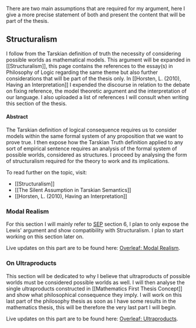 There are two main assumptions that are required for my argument, here I give a more precise statement of both and present the content that will be part of the thesis.
## Structuralism
I follow from the Tarskian definition of truth the necessity of considering possible worlds as mathematical models. This argument will be expanded in [[Structuralism]], this page contains the references to the essay(s) in Philosophy of Logic regarding the same theme but also further considerations that will be part of the thesis only. In [[Horsten, L. (2010), Having an Interpretation]] I expended the discourse in relation to the debate on fixing reference, the model theoretic argument and the interpretation of our language. I also uploaded a list of references I will consult when writing this section of the thesis.
#### Abstract
The Tarskian definition of logical consequence requires us to consider models within the same formal system of any proposition that we want to prove true. I then expose how the Tarskian Truth definition applied to any sort of empirical sentence requires an analysis of the formal system of possible worlds, considered as structures. I proceed by analysing the form of structuralism required for the theory to work and its implications.

To read further on the topic, visit:
- [[Structuralism]]
- [[The Silent Assumption in Tarskian Semantics]]
- [[Horsten, L. (2010), Having an Interpretation]]
### Modal Realism
For this section I will mainly refer to [SEP](https://plato.stanford.edu/entries/david-lewis/#6) section 6, I plan to only expose the Lewis' argument and show compatibility with Structuralism. I plan to start working on this section later on.

Live updates on this part are to be found here: [Overleaf: Modal Realism](https://www.overleaf.com/read/fnzgwxcvmnyd#250a05).
### On Ultraproducts
This section will be dedicated to why I believe that ultraproducts of possible worlds must be considered possible worlds as well. I will then analyse the single ultraproducts constructed in [[Mathematics First Thesis Concept]] and show what philosophical consequence they imply. I will work on this last part of the philosophy thesis as soon as I have some results in the mathematics thesis, this will be therefore the very last part I will begin.

Live updates on this part are to be found here: [Overleaf: Ultraproducts](https://www.overleaf.com/read/fnzgwxcvmnyd#250a05).